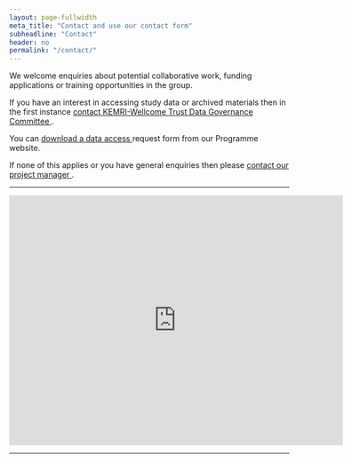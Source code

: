 ```yaml
---
layout: page-fullwidth
meta_title: "Contact and use our contact form"
subheadline: "Contact"
header: no
permalink: "/contact/"
---
```

<div class="row"> 
<p class="text-justify lead">
We welcome enquiries about potential collaborative work, funding applications or training opportunities in the group.
</p>

<p class="text-justify lead"> 
If you have an interest in accessing study data or archived materials then in the first instance <a href="mailto:dgc@kemri-wellcome.org" >contact KEMRI-Wellcome Trust Data Governance Committee </a>.
</p>

<p class="text-justify lead">
You can <a href="http://kemri-wellcome.org/about-us/#ChildVerticalTab_15">download a data access </a> request form from our Programme  website.

 If none of this applies or you have general enquiries then please <a href="mailto:SBaraka@kemri-wellcome.org">contact our project manager </a>. 
</p>
</div>

<hr>
<div class="row">

<div class="small-10 small-10-centered columns" >
<center>
<iframe src="https://www.google.com/maps/embed?pb=!1m18!1m12!1m3!1d3981.8139375843552!2d39.85411571447296!3d-3.6299247973586475!2m3!1f0!2f0!3f0!3m2!1i1024!2i768!4f13.1!3m3!1m2!1s0x183fdd7f231f4697%3A0x988a75218a9ffbde!2sKEMRI!5e0!3m2!1sen!2ske!4v1462515616943" width="600" height="450" frameborder="0" style="border:0" allowfullscreen></iframe>
</center>

</div>
</div>

<hr>


